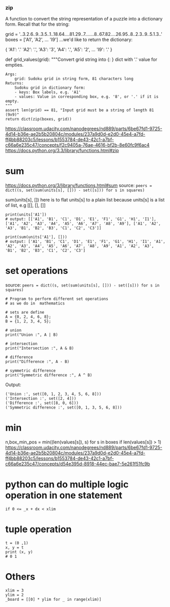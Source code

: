### zip
A function to convert the string representation of a puzzle into a dictionary form.
Recall that for the string:

grid = '..3.2.6..9..3.5..1..18.64....81.29..7.......8..67.82....26.95..8..2.3..9..5.1.3..'
boxes = ['A1', 'A2', ... 'I9']
...we'd like to return the dictionary:

{
  'A1': '.'
  'A2': '.',
  'A3': '3',
  'A4': '.',
  'A5': '2',
  ...
  'I9': '.'
}

def grid_values(grid):
    """Convert grid string into {<box>: <value>} dict with '.' value for empties.

    Args:
        grid: Sudoku grid in string form, 81 characters long
    Returns:
        Sudoku grid in dictionary form:
        - keys: Box labels, e.g. 'A1'
        - values: Value in corresponding box, e.g. '8', or '.' if it is empty.
    """
    assert len(grid) == 81, "Input grid must be a string of length 81 (9x9)"
    return dict(zip(boxes, grid))

https://classroom.udacity.com/nanodegrees/nd889/parts/6be67fd1-9725-4d14-b36e-ae2b5b20804c/modules/237a9d0d-e2d0-45e4-a7fd-ff4bb88203c5/lessons/b1553784-de43-42c1-a7bf-c66a6e235c47/concepts/f2c9405a-76ae-4616-bf2b-8e60fc9f6ac4
https://docs.python.org/3.3/library/functions.html#zip

# sum
https://docs.python.org/3/library/functions.html#sum
source: 
```peers = dict((s, set(sum(units[s], [])) - set([s])) for s in squares)```

sum(units[s], []) here is to flat units[s] to a plain list because units[s] is a list of list, e.g [[], [], []]
```
print(units['A1'])
# output: [['A1', 'B1', 'C1', 'D1', 'E1', 'F1', 'G1', 'H1', 'I1'], ['A1', 'A2', 'A3', 'A4', 'A5', 'A6', 'A7', 'A8', 'A9'], ['A1', 'A2', 'A3', 'B1', 'B2', 'B3', 'C1', 'C2', 'C3']]

print(sum(units['A1'], []))
# output: ['A1', 'B1', 'C1', 'D1', 'E1', 'F1', 'G1', 'H1', 'I1', 'A1', 'A2', 'A3', 'A4', 'A5', 'A6', 'A7', 'A8', 'A9', 'A1', 'A2', 'A3', 'B1', 'B2', 'B3', 'C1', 'C2', 'C3']
```

# set operations
source: 
```peers = dict((s, set(sum(units[s], [])) - set([s])) for s in squares)```


```
# Program to perform different set operations
# as we do in  mathematics
 
# sets are define
A = {0, 2, 4, 6, 8};
B = {1, 2, 3, 4, 5};
 
# union
print("Union :", A | B)
 
# intersection
print("Intersection :", A & B)
 
# difference
print("Difference :", A - B)
 
# symmetric difference
print("Symmetric difference :", A ^ B)
```

Output:
```
('Union :', set([0, 1, 2, 3, 4, 5, 6, 8]))
('Intersection :', set([2, 4]))
('Difference :', set([8, 0, 6]))
('Symmetric difference :', set([0, 1, 3, 5, 6, 8]))
```

# min
n,box_min_pos = min((len(values[s]), s) for s in boxes if len(values[s]) > 1)
 https://classroom.udacity.com/nanodegrees/nd889/parts/6be67fd1-9725-4d14-b36e-ae2b5b20804c/modules/237a9d0d-e2d0-45e4-a7fd-ff4bb88203c5/lessons/b1553784-de43-42c1-a7bf-c66a6e235c47/concepts/d54e395d-8918-44ec-bae7-5e261f51fc9b

# python can do multiple logic operation in one statement
`if 0 <= _x + dx < xlim`

# tuple operation
```
t = (0 ,1)
x, y = t
print (x, y)
# 0 1
```
# Others
```
xlim = 3
ylim = 2
_board = [[0] * ylim for _ in range(xlim)]
```
